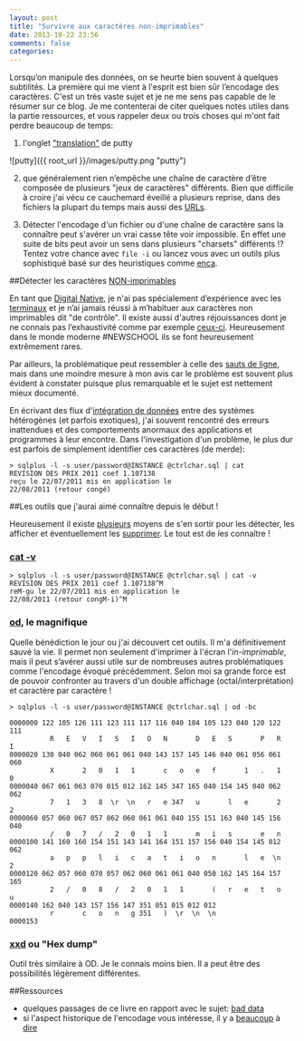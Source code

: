```yaml
---
layout: post
title: "Survivre aux caractères non-imprimables"
date: 2013-10-22 23:56
comments: false
categories:
---
```


Lorsqu’on manipule des données, on se heurte bien souvent à quelques subtilités. La première qui me vient à l'esprit est bien sûr l’encodage des caractères. C'est un très vaste sujet et je ne me sens pas capable de le résumer sur ce blog. Je me contenterai de citer quelques notes utiles dans la partie ressources, et vous rappeler deux ou trois choses qui m'ont fait perdre beaucoup de temps:


1. l'onglet ["translation"](http://tartarus.org/~simon/putty-snapshots/htmldoc/Chapter4.html#config-translation) de putty

![putty]({{ root_url }}/images/putty.png "putty")

2. que généralement rien n’empêche une chaîne de caractère d’être composée de plusieurs "jeux de caractères" différents. Bien que difficile à croire j'ai vécu ce cauchemard éveillé a plusieurs reprise, dans des fichiers la plupart du temps mais aussi des [URLs](http://blog.lunatech.com/2009/02/03/what-every-web-developer-must-know-about-url-encoding).

3. Détecter l'encodage d'un fichier ou d'une chaîne de caractère sans la connaître peut s'avérer un vrai casse tête voir impossible. En effet une suite de bits peut avoir un sens dans plusieurs "charsets" différents !? Tentez votre chance avec `file -i` ou lancez vous avec un outils plus sophistiqué basé sur des heuristiques comme [enca](https://github.com/nijel/enca).

##Détecter les caractères [NON-imprimables](http://en.wikipedia.org/wiki/Control_character)

En tant que [Digital Native](http://en.wikipedia.org/wiki/Digital_native), je n'ai pas spécialement d’expérience avec les [terminaux](http://en.wikipedia.org/wiki/Computer_terminal) et je n’ai jamais réussi à m’habituer aux caractères non imprimables dit "de contrôle". Il existe aussi d'autres réjouissances dont je ne connais pas l’exhaustivité comme par exemple [ceux-ci](http://en.wikipedia.org/wiki/Non-breaking_space). Heureusement dans le monde moderne #NEWSCHOOL ils se font heureusement extrêmement rares.

Par ailleurs, la problématique peut ressembler à celle des [sauts de ligne](http://en.wikipedia.org/wiki/Newline), mais dans une moindre mesure à mon avis car le problème est souvent plus évident à constater puisque plus remarquable et le sujet est nettement mieux documenté.

En écrivant des flux d'[intégration de données](http://en.wikipedia.org/wiki/Data_integration) entre des systèmes hétérogènes (et parfois exotiques), j'ai souvent rencontré des erreurs inattendues et des comportements anormaux des applications et programmes à leur encontre. Dans l'investigation d'un problème, le plus dur est parfois de simplement identifier ces caractères (de merde):

    > sqlplus -l -s user/password@INSTANCE @ctrlchar.sql | cat
    REVISION DES PRIX 2011 coef 1.107138
    reçu le 22/07/2011 mis en application le
    22/08/2011 (retour congé)


##Les outils que j'aurai aimé connaître depuis le début !

Heureusement il existe [plusieurs](http://stackoverflow.com/questions/6943928/show-special-characters-in-unix-while-using-less-command) moyens de s'en sortir pour les détecter, les afficher et éventuellement les [supprimer](http://en.wikipedia.org/wiki/Sed). Le tout est de les connaître !

### [cat -v](http://www.thelinuxtips.com/tag/cat-v-command/)

    > sqlplus -l -s user/password@INSTANCE @ctrlchar.sql | cat -v
    REVISION DES PRIX 2011 coef 1.107138^M
    reM-gu le 22/07/2011 mis en application le
    22/08/2011 (retour congM-i)^M


### [od](http://en.wikipedia.org/wiki/Od_%28Unix%29), le magnifique

Quelle bénédiction le jour ou j'ai découvert cet outils. Il m'a définitivement sauvé la vie. Il permet non seulement d'imprimer à l'écran l'_in-imprimable_, mais il peut s’avérer aussi utile sur de nombreuses autres problématiques comme l'encodage évoqué précédemment. Selon moi sa grande force est de pouvoir confronter au travers d'un double affichage (octal/interprétation) et caractère par caractère !

    > sqlplus -l -s user/password@INSTANCE @ctrlchar.sql | od -bc
   
    0000000 122 105 126 111 123 111 117 116 040 104 105 123 040 120 122 111
              R   E   V   I   S   I   O   N       D   E   S       P   R   I
    0000020 130 040 062 060 061 061 040 143 157 145 146 040 061 056 061 060
              X       2   0   1   1       c   o   e   f       1   .   1   0
    0000040 067 061 063 070 015 012 162 145 347 165 040 154 145 040 062 062
              7   1   3   8  \r  \n   r   e 347   u       l   e       2   2
    0000060 057 060 067 057 062 060 061 061 040 155 151 163 040 145 156 040
              /   0   7   /   2   0   1   1       m   i   s       e   n
    0000100 141 160 160 154 151 143 141 164 151 157 156 040 154 145 012 062
              a   p   p   l   i   c   a   t   i   o   n       l   e  \n   2
    0000120 062 057 060 070 057 062 060 061 061 040 050 162 145 164 157 165
              2   /   0   8   /   2   0   1   1       (   r   e   t   o   u
    0000140 162 040 143 157 156 147 351 051 015 012 012
              r       c   o   n   g 351   )  \r  \n  \n
    0000153


### [xxd](http://en.wikipedia.org/wiki/Hex_dump) ou "Hex dump"

Outil très similaire à OD. Je le connais moins bien. Il a peut être des possibilités légèrement différentes.


##Ressources

- quelques passages de ce livre en rapport avec le sujet: [bad data](http://www.amazon.com/Bad-Data-Handbook-Cleaning-Back/dp/1449321887)
- si l'aspect historique de l'encodage vous intéresse, il y a [beaucoup](http://www.tbray.org/ongoing/When/200x/2003/04/26/UTF) à [dire](http://www.cl.cam.ac.uk/~mgk25/unicode.html)